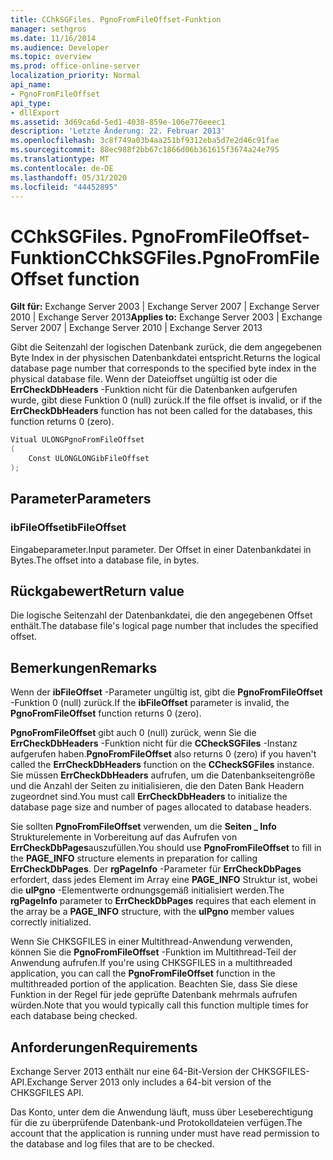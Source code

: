 ```yaml
---
title: CChkSGFiles. PgnoFromFileOffset-Funktion
manager: sethgros
ms.date: 11/16/2014
ms.audience: Developer
ms.topic: overview
ms.prod: office-online-server
localization_priority: Normal
api_name:
- PgnoFromFileOffset
api_type:
- dllExport
ms.assetid: 3d69ca6d-5ed1-4038-859e-106e776eeec1
description: 'Letzte Änderung: 22. Februar 2013'
ms.openlocfilehash: 3c8f749a03b4aa251bf9312eba5d7e2d46c91fae
ms.sourcegitcommit: 88ec988f2bb67c1866d06b361615f3674a24e795
ms.translationtype: MT
ms.contentlocale: de-DE
ms.lasthandoff: 05/31/2020
ms.locfileid: "44452895"
---
```

# <a name="cchksgfilespgnofromfileoffset-function"></a><span data-ttu-id="c0737-103">CChkSGFiles. PgnoFromFileOffset-Funktion</span><span class="sxs-lookup"><span data-stu-id="c0737-103">CChkSGFiles.PgnoFromFileOffset function</span></span>

<span data-ttu-id="c0737-104">**Gilt für:** Exchange Server 2003 | Exchange Server 2007 | Exchange Server 2010 | Exchange Server 2013</span><span class="sxs-lookup"><span data-stu-id="c0737-104">**Applies to:** Exchange Server 2003 | Exchange Server 2007 | Exchange Server 2010 | Exchange Server 2013</span></span>
  
<span data-ttu-id="c0737-105">Gibt die Seitenzahl der logischen Datenbank zurück, die dem angegebenen Byte Index in der physischen Datenbankdatei entspricht.</span><span class="sxs-lookup"><span data-stu-id="c0737-105">Returns the logical database page number that corresponds to the specified byte index in the physical database file.</span></span> <span data-ttu-id="c0737-106">Wenn der Dateioffset ungültig ist oder die **ErrCheckDbHeaders** -Funktion nicht für die Datenbanken aufgerufen wurde, gibt diese Funktion 0 (null) zurück.</span><span class="sxs-lookup"><span data-stu-id="c0737-106">If the file offset is invalid, or if the **ErrCheckDbHeaders** function has not been called for the databases, this function returns 0 (zero).</span></span> 
  
```cs
Vitual ULONGPgnoFromFileOffset  
(
    Const ULONGLONGibFileOffset
);

```

## <a name="parameters"></a><span data-ttu-id="c0737-107">Parameter</span><span class="sxs-lookup"><span data-stu-id="c0737-107">Parameters</span></span>

### <a name="ibfileoffset"></a><span data-ttu-id="c0737-108">ibFileOffset</span><span class="sxs-lookup"><span data-stu-id="c0737-108">ibFileOffset</span></span>
  
<span data-ttu-id="c0737-109">Eingabeparameter.</span><span class="sxs-lookup"><span data-stu-id="c0737-109">Input parameter.</span></span> <span data-ttu-id="c0737-110">Der Offset in einer Datenbankdatei in Bytes.</span><span class="sxs-lookup"><span data-stu-id="c0737-110">The offset into a database file, in bytes.</span></span>
    
## <a name="return-value"></a><span data-ttu-id="c0737-111">Rückgabewert</span><span class="sxs-lookup"><span data-stu-id="c0737-111">Return value</span></span>

<span data-ttu-id="c0737-112">Die logische Seitenzahl der Datenbankdatei, die den angegebenen Offset enthält.</span><span class="sxs-lookup"><span data-stu-id="c0737-112">The database file's logical page number that includes the specified offset.</span></span>
  
## <a name="remarks"></a><span data-ttu-id="c0737-113">Bemerkungen</span><span class="sxs-lookup"><span data-stu-id="c0737-113">Remarks</span></span>

<span data-ttu-id="c0737-114">Wenn der **ibFileOffset** -Parameter ungültig ist, gibt die **PgnoFromFileOffset** -Funktion 0 (null) zurück.</span><span class="sxs-lookup"><span data-stu-id="c0737-114">If the **ibFileOffset** parameter is invalid, the **PgnoFromFileOffset** function returns 0 (zero).</span></span> 
  
<span data-ttu-id="c0737-115">**PgnoFromFileOffset** gibt auch 0 (null) zurück, wenn Sie die **ErrCheckDbHeaders** -Funktion nicht für die **CCheckSGFiles** -Instanz aufgerufen haben.</span><span class="sxs-lookup"><span data-stu-id="c0737-115">**PgnoFromFileOffset** also returns 0 (zero) if you haven't called the **ErrCheckDbHeaders** function on the **CCheckSGFiles** instance.</span></span> <span data-ttu-id="c0737-116">Sie müssen **ErrCheckDbHeaders** aufrufen, um die Datenbankseitengröße und die Anzahl der Seiten zu initialisieren, die den Daten Bank Headern zugeordnet sind.</span><span class="sxs-lookup"><span data-stu-id="c0737-116">You must call **ErrCheckDbHeaders** to initialize the database page size and number of pages allocated to database headers.</span></span> 
  
<span data-ttu-id="c0737-117">Sie sollten **PgnoFromFileOffset** verwenden, um die **Seiten \_ Info** Strukturelemente in Vorbereitung auf das Aufrufen von **ErrCheckDbPages**auszufüllen.</span><span class="sxs-lookup"><span data-stu-id="c0737-117">You should use **PgnoFromFileOffset** to fill in the **PAGE\_INFO** structure elements in preparation for calling **ErrCheckDbPages**.</span></span> <span data-ttu-id="c0737-118">Der **rgPageInfo** -Parameter für **ErrCheckDbPages** erfordert, dass jedes Element im Array eine **PAGE_INFO** Struktur ist, wobei die **ulPgno** -Elementwerte ordnungsgemäß initialisiert werden.</span><span class="sxs-lookup"><span data-stu-id="c0737-118">The **rgPageInfo** parameter to **ErrCheckDbPages** requires that each element in the array be a **PAGE_INFO** structure, with the **ulPgno** member values correctly initialized.</span></span> 
  
<span data-ttu-id="c0737-119">Wenn Sie CHKSGFILES in einer Multithread-Anwendung verwenden, können Sie die **PgnoFromFileOffset** -Funktion im Multithread-Teil der Anwendung aufrufen.</span><span class="sxs-lookup"><span data-stu-id="c0737-119">If you're using CHKSGFILES in a multithreaded application, you can call the **PgnoFromFileOffset** function in the multithreaded portion of the application.</span></span> <span data-ttu-id="c0737-120">Beachten Sie, dass Sie diese Funktion in der Regel für jede geprüfte Datenbank mehrmals aufrufen würden.</span><span class="sxs-lookup"><span data-stu-id="c0737-120">Note that you would typically call this function multiple times for each database being checked.</span></span> 
  
## <a name="requirements"></a><span data-ttu-id="c0737-121">Anforderungen</span><span class="sxs-lookup"><span data-stu-id="c0737-121">Requirements</span></span>

<span data-ttu-id="c0737-122">Exchange Server 2013 enthält nur eine 64-Bit-Version der CHKSGFILES-API.</span><span class="sxs-lookup"><span data-stu-id="c0737-122">Exchange Server 2013 only includes a 64-bit version of the CHKSGFILES API.</span></span>
  
<span data-ttu-id="c0737-123">Das Konto, unter dem die Anwendung läuft, muss über Leseberechtigung für die zu überprüfende Datenbank-und Protokolldateien verfügen.</span><span class="sxs-lookup"><span data-stu-id="c0737-123">The account that the application is running under must have read permission to the database and log files that are to be checked.</span></span>
  

